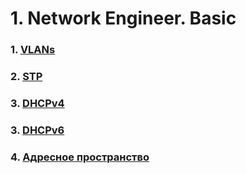 # 1. Network Engineer. Basic

### 1. [VLANs](./ЛР%2001.%20VLANs/)
### 2. [STP](./ЛР%2002.%20STP/)
### 3. [DHCPv4](./ЛР%2003.%20DHCPv4/)
### 3. [DHCPv6](./ЛР%2003.%20DHCPv6/)
### 4. [Адресное пространство](./ЛР%2004.%20Адресное%20пространство/)

